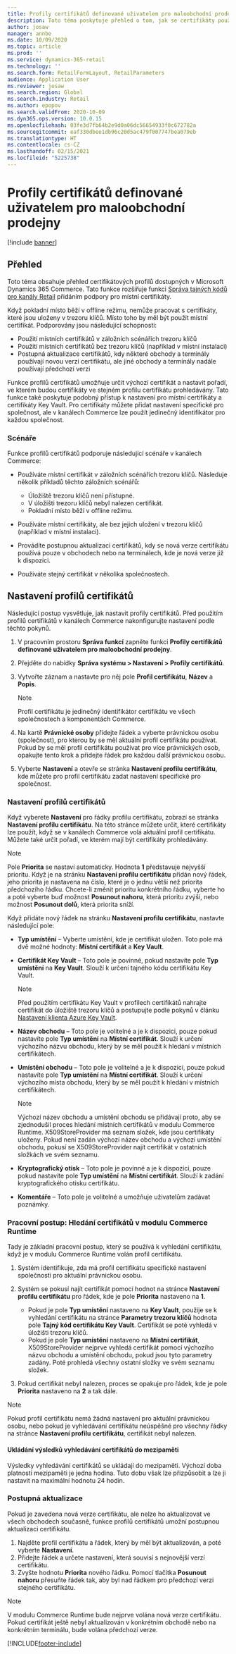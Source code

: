 ```yaml
---
title: Profily certifikátů definované uživatelem pro maloobchodní prodejny
description: Toto téma poskytuje přehled o tom, jak se certifikáty používají v maloobchodních prodejnách.
author: josaw
manager: annbe
ms.date: 10/09/2020
ms.topic: article
ms.prod: ''
ms.service: dynamics-365-retail
ms.technology: ''
ms.search.form: RetailFormLayout, RetailParameters
audience: Application User
ms.reviewer: josaw
ms.search.region: Global
ms.search.industry: Retail
ms.author: epopov
ms.search.validFrom: 2020-10-09
ms.dyn365.ops.version: 10.0.15
ms.openlocfilehash: 03fe3d7fb64b2e9d0a06dc56654933f0c672782a
ms.sourcegitcommit: eaf330dbee1db96c20d5ac479f007747bea079eb
ms.translationtype: HT
ms.contentlocale: cs-CZ
ms.lasthandoff: 02/15/2021
ms.locfileid: "5225738"
---
```

# <a name="user-defined-certificate-profiles-for-retail-stores"></a>Profily certifikátů definované uživatelem pro maloobchodní prodejny

[!include [banner](../includes/banner.md)]


## <a name="overview"></a>Přehled

Toto téma obsahuje přehled certifikátových profilů dostupných v Microsoft Dynamics 365 Commerce. Tato funkce rozšiřuje funkci [Správa tajných kódů pro kanály Retail](../dev-itpro/manage-secrets.md) přidáním podpory pro místní certifikáty.

Když pokladní místo běží v offline režimu, nemůže pracovat s certifikáty, které jsou uloženy v trezoru klíčů. Místo toho by měl být použit místní certifikát. Podporovány jsou následující schopnosti:

- Použití místních certifikátů v záložních scénářích trezoru klíčů
- Použití místních certifikátů bez trezoru klíčů (například v místní instalaci)
- Postupná aktualizace certifikátů, kdy některé obchody a terminály používají novou verzi certifikátu, ale jiné obchody a terminály nadále používají předchozí verzi

Funkce profilů certifikátů umožňuje určit výchozí certifikát a nastavit pořadí, ve kterém budou certifikáty ve stejném profilu certifikátu prohledávány. Tato funkce také poskytuje podobný přístup k nastavení pro místní certifikáty a certifikáty Key Vault. Pro certifikáty můžete přidat nastavení specifické pro společnost, ale v kanálech Commerce lze použít jedinečný identifikátor pro každou společnost.

### <a name="scenarios"></a>Scénáře

Funkce profilů certifikátů podporuje následující scénáře v kanálech Commerce:

- Používáte místní certifikát v záložních scénářích trezoru klíčů. Následuje několik příkladů těchto záložních scénářů:

    - Úložiště trezoru klíčů není přístupné.
    - V úložišti trezoru klíčů nebyl nalezen certifikát.
    - Pokladní místo běží v offline režimu.

- Používáte místní certifikáty, ale bez jejich uložení v trezoru klíčů (například v místní instalaci).
- Provádíte postupnou aktualizaci certifikátů, kdy se nová verze certifikátu používá pouze v obchodech nebo na terminálech, kde je nová verze již k dispozici.
- Používáte stejný certifikát v několika společnostech.

## <a name="set-up-certificate-profiles"></a>Nastavení profilů certifikátů

Následující postup vysvětluje, jak nastavit profily certifikátů. Před použitím profilů certifikátů v kanálech Commerce nakonfigurujte nastavení podle těchto pokynů.

1. V pracovním prostoru **Správa funkcí** zapněte funkci **Profily certifikátů definované uživatelem pro maloobchodní prodejny**.
2. Přejděte do nabídky **Správa systému \> Nastavení \> Profily certifikátů**.
3. Vytvořte záznam a nastavte pro něj pole **Profil certifikátu**, **Název** a **Popis**.

    > [!NOTE]
    > Profil certifikátu je jedinečný identifikátor certifikátu ve všech společnostech a komponentách Commerce.

3. Na kartě **Právnické osoby** přidejte řádek a vyberte právnickou osobu (společnost), pro kterou by se měl aktuální profil certifikátu používat. Pokud by se měl profil certifikátu používat pro více právnických osob, opakujte tento krok a přidejte řádek pro každou další právnickou osobu.
4. Vyberte **Nastavení** a otevře se stránka **Nastavení profilu certifikátu**, kde můžete pro profil certifikátu zadat nastavení specifické pro společnost.

### <a name="certificate-profile-settings"></a>Nastavení profilů certifikátů

Když vyberete **Nastavení** pro řádky profilu certifikátu, zobrazí se stránka **Nastavení profilu certifikátu**. Na této stránce můžete určit, které certifikáty lze použít, když se v kanálech Commerce volá aktuální profil certifikátu. Můžete také určit pořadí, ve kterém mají být certifikáty prohledávány.

> [!NOTE]
> Pole **Priorita** se nastaví automaticky. Hodnota **1** představuje nejvyšší prioritu. Když je na stránku **Nastavení profilu certifikátu** přidán nový řádek, jeho priorita je nastavena na číslo, které je o jednu větší než priorita předchozího řádku. Chcete-li změnit prioritu konkrétního řádku, vyberte ho a poté vyberte buď možnost **Posunout nahoru**, která prioritu zvýší, nebo možnost **Posunout dolů**, která priorita sníží.

Když přidáte nový řádek na stránku **Nastavení profilu certifikátu**, nastavte následující pole:

- **Typ umístění** – Vyberte umístění, kde je certifikát uložen. Toto pole má dvě možné hodnoty: **Místní certifikát** a **Key Vault**.
- **Certifikát Key Vault** – Toto pole je povinné, pokud nastavíte pole **Typ umístění** na **Key Vault**. Slouží k určení tajného kódu certifikátu Key Vault.

    > [!NOTE]
    > Před použitím certifikátu Key Vault v profilech certifikátů nahrajte certifikát do úložiště trezoru klíčů a postupujte podle pokynů v článku [Nastavení klienta Azure Key Vault](https://docs.microsoft.com/dynamics365/finance/localizations/setting-up-azure-key-vault-client).

- **Název obchodu** – Toto pole je volitelné a je k dispozici, pouze pokud nastavíte pole **Typ umístění** na **Místní certifikát**. Slouží k určení výchozího názvu obchodu, který by se měl použít k hledání v místních certifikátech.
- **Umístění obchodu** – Toto pole je volitelné a je k dispozici, pouze pokud nastavíte pole **Typ umístění** na **Místní certifikát**. Slouží k určení výchozího místa obchodu, který by se měl použít k hledání v místních certifikátech.

    > [!NOTE]
    > Výchozí název obchodu a umístění obchodu se přidávají proto, aby se zjednodušil proces hledání místních certifikátů v modulu Commerce Runtime. X509StoreProvider má seznam složek, kde jsou certifikáty uloženy. Pokud není zadán výchozí název obchodu a výchozí umístění obchodu, pokusí se X509StoreProvider najít certifikát v ostatních složkách ve svém seznamu.

- **Kryptografický otisk** – Toto pole je povinné a je k dispozici, pouze pokud nastavíte pole **Typ umístění** na **Místní certifikát**. Slouží k zadání kryptografického otisku certifikátu.
- **Komentáře** – Toto pole je volitelné a umožňuje uživatelům zadávat poznámky.

### <a name="workflow-searching-certificates-in-the-commerce-runtime"></a>Pracovní postup: Hledání certifikátů v modulu Commerce Runtime

Tady je základní pracovní postup, který se používá k vyhledání certifikátu, když je v modulu Commerce Runtime volán profil certifikátu.

1. Systém identifikuje, zda má profil certifikátu specifické nastavení společnosti pro aktuální právnickou osobu.
1. Systém se pokusí najít certifikát pomocí hodnot na stránce **Nastavení profilu certifikátu** pro řádek, kde je pole **Priorita** nastaveno na **1**.

    - Pokud je pole **Typ umístění** nastaveno na **Key Vault**, použije se k vyhledání certifikátu na stránce **Parametry trezoru klíčů** hodnota pole **Tajný kód certifikátu Key Vault**. Certifikát se poté vyhledá v úložišti trezoru klíčů.
    - Pokud je pole **Typ umístění** nastaveno na **Místní certifikát**, X509StoreProvider nejprve vyhledá certifikát pomocí výchozího názvu obchodu a umístění obchodu, pokud jsou tyto parametry zadány. Poté prohledá všechny ostatní složky ve svém seznamu složek.

1. Pokud certifikát nebyl nalezen, proces se opakuje pro řádek, kde je pole **Priorita** nastaveno na **2** a tak dále.

> [!NOTE]
> Pokud profil certifikátu nemá žádná nastavení pro aktuální právnickou osobu, nebo pokud je vyhledávání certifikátu neúspěšné pro všechny řádky na stránce **Nastavení profilu certifikátu**, certifikát nebyl nalezen.

#### <a name="caching-the-results-of-certificate-searches"></a>Ukládání výsledků vyhledávání certifikátů do mezipaměti

Výsledky vyhledávání certifikátů se ukládají do mezipaměti. Výchozí doba platnosti mezipaměti je jedna hodina. Tuto dobu však lze přizpůsobit a lze ji nastavit na maximální hodnotu 24 hodin.

### <a name="gradual-update"></a>Postupná aktualizace

Pokud je zavedena nová verze certifikátu, ale nelze ho aktualizovat ve všech obchodech současně, funkce profilů certifikátů umožní postupnou aktualizaci certifikátu.

1. Najděte profil certifikátu a řádek, který by měl být aktualizován, a poté vyberte **Nastavení**.
1. Přidejte řádek a určete nastavení, která souvisí s nejnovější verzí certifikátu.
1. Zvyšte hodnotu **Priorita** nového řádku. Pomocí tlačítka **Posunout nahoru** přesuňte řádek tak, aby byl nad řádkem pro předchozí verzi stejného certifikátu.

> [!NOTE]
> V modulu Commerce Runtime bude nejprve volána nová verze certifikátu. Pokud certifikát ještě nebyl aktualizován v konkrétním obchodě nebo na konkrétním terminálu, bude volána předchozí verze.


[!INCLUDE[footer-include](../../includes/footer-banner.md)]